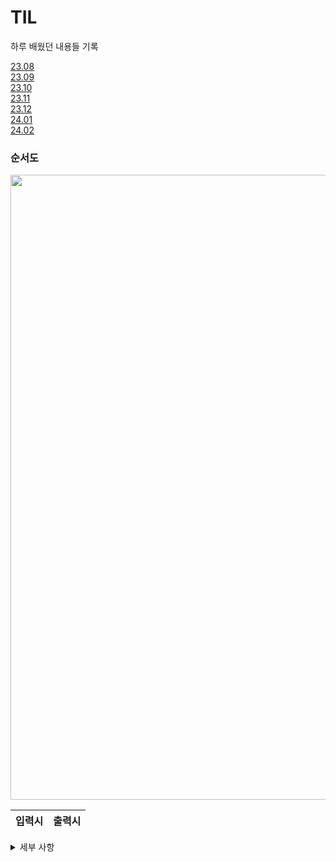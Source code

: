 # TIL
하루 배웠던 내용들 기록

[23.08](https://github.com/mireu79/TIL/tree/main/23.08)<br/>
[23.09](https://github.com/mireu79/TIL/tree/main/23.09)<br/>
[23.10](https://github.com/mireu79/TIL/tree/main/23.10)<br/>
[23.11](https://github.com/mireu79/TIL/tree/main/23.11)<br/>
[23.12](https://github.com/mireu79/TIL/tree/main/23.12)<br/>
[24.01](https://github.com/mireu79/TIL/tree/main/24.01)<br/>
[24.02](https://github.com/mireu79/TIL/tree/main/24.02)

<h3>순서도</h3>
<img src="https://github.com/mireu79/swift-starter-week1/assets/125941932/fec2a729-4f2e-4cdb-9ed2-0512c1358455" width="700" height="1000"/>

| 입력시 | 출력시 |
| :-----: | :-----: |

<details>
<summary>세부 사항</summary>
~~~ swift

~~~
</details>

